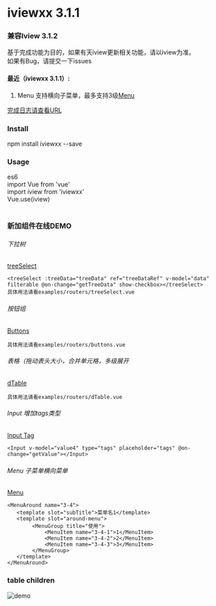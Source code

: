 # iviewxx 3.1.1
### 兼容Iview 3.1.2

基于完成功能为目的，如果有天iview更新相关功能，请以iview为准。 <br />
如果有Bug，请提交一下issues <br />

#### 最近（iviewxx 3.1.1）:
1. Menu 支持横向子菜单，最多支持3级[Menu](https://iviewxx.deancheng.com/#/menu)

[完成日志请查看URL](https://github.com/dean5277/iviewxx/blob/master/changeLog.md)

### Install
npm install iviewxx --save<br />

### Usage
es6<br />
import Vue from 'vue'<br />
import iview from 'iviewxx'<br />
Vue.use(iview)<br /><br />


### 新加组件在线DEMO

###### 下拉树
[treeSelect](https://iviewxx.deancheng.com/#/treeSelect)

```
<treeSelect :treeData="treeData" ref="treeDataRef" v-model="data" filterable @on-change="getTreeData" show-checkbox></treeSelect>
具体用法请看examples/routers/treeSelect.vue
```

###### 按钮组
[Buttons](https://iviewxx.deancheng.com/#/buttons)

```
具体用法请看examples/routers/buttons.vue
```

###### 表格（拖动表头大小，合并单元格，多级展开
[dTable](https://iviewxx.deancheng.com/#/dTable)

```
具体用法请看examples/routers/dTable.vue
```

###### Input 增加tags类型
[Input Tag](https://iviewxx.deancheng.com/#/input)

```
<Input v-model="value4" type="tags" placeholder="tags" @on-change="getValue"></Input>
```

###### Menu 子菜单横向菜单
[Menu](https://iviewxx.deancheng.com/#/menu)

```
<MenuAround name="3-4">
   <template slot="subTitle">菜单名1</template>
   <template slot="around-menu">
        <MenuGroup title="使用">
            <MenuItem name="3-4-1">1</MenuItem>
            <MenuItem name="3-4-2">2</MenuItem>
            <MenuItem name="3-4-3">3</MenuItem>
        </MenuGroup>
   </template>
</MenuAround>
```

### table children
![demo](http://jpg.deancheng.com/123.png)
<br /><br />














